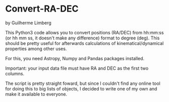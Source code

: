 # Convert-RA-DEC

by Guilherme Limberg

This Python3 code allows you to convert positions (RA/DEC) from hh:mm:ss (or hh mm ss, it doesn't make any difference) format to degree (deg). This should be pretty useful for afterwards calculations of kinematical/dynamical properties among other uses. 

For this, you need Astropy, Numpy and Pandas packages installed.

Important: your input data file must have RA and DEC as the first two columns. 

The script is pretty straight foward, but since I couldn't find any online tool for doing this to big lists of objects, I decided to write one of my own and make it available to everyone. 
